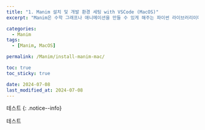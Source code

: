 ```yaml
---
title: "1. Manim 설치 및 개발 환경 세팅 with VSCode (MacOS)"
excerpt: "Manim은 수학 그래프나 애니메이션을 만들 수 있게 해주는 파이썬 라이브러리이다. Manim을 사용하는 대표적인 유튜브 채널로 3Blue1Brown이 존재한다. 3Blue1Brown 영상과 같이 직관적으로 이해할시킬 수 있는 Manim 기법을 배워보자! 이를 위해 Manim 설치를 할 것인데 해당 포스트는 MacOS에서의 Manim 설치이다."

categories:
  - Manim
tags:
  - [Manim, MacOS]

permalink: /Manim/install-manim-mac/

toc: true
toc_sticky: true

date: 2024-07-08
last_modified_at: 2024-07-08
---
```


테스트 
{: .notice--info}

테스트